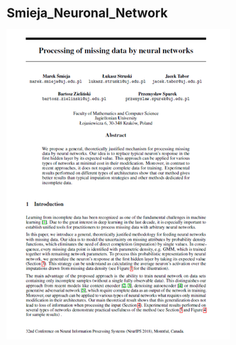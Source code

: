 # Smieja_Neuronal_Network
<p align="center">
  <img src="Smieja_Cover.png" width="550" height="700">
</p>
